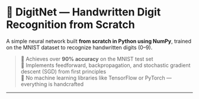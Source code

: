 # 🧠 DigitNet — Handwritten Digit Recognition from Scratch

A simple neural network built **from scratch in Python using NumPy**, trained on the MNIST dataset to recognize handwritten digits (0–9).

> 🔢 Achieves over **90% accuracy** on the MNIST test set  
> 🧮 Implements feedforward, backpropagation, and stochastic gradient descent (SGD) from first principles  
> 🚫 No machine learning libraries like TensorFlow or PyTorch — everything is handcrafted

---
